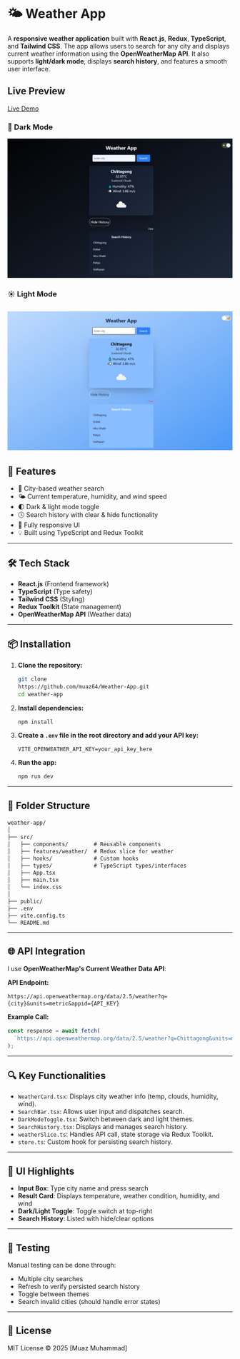 # 🌤️ Weather App

A **responsive weather application** built with **React.js**, **Redux**, **TypeScript**, and **Tailwind CSS**. The app allows users to search for any city and displays current weather information using the **OpenWeatherMap API**. It also supports **light/dark mode**, displays **search history**, and features a smooth user interface.

## Live Preview
[Live Demo](https://my-demo-weather-app.netlify.app/)

### 🌙 Dark Mode

![Dark Mode](./src/assets/Darkmode.jpeg)

### ☀️ Light Mode

![Light Mode](./src/assets/lightmode.jpeg)
---

## 🚀 Features

* 🌆 City-based weather search
* 🌤️ Current temperature, humidity, and wind speed
* 🌓 Dark & light mode toggle
* 🕓 Search history with clear & hide functionality
* 📱 Fully responsive UI
* 💡 Built using TypeScript and Redux Toolkit

---

## 🛠️ Tech Stack

* **React.js** (Frontend framework)
* **TypeScript** (Type safety)
* **Tailwind CSS** (Styling)
* **Redux Toolkit** (State management)
* **OpenWeatherMap API** (Weather data)

---

## 📦 Installation

1. **Clone the repository:**

   ```bash
   git clone 
   https://github.com/muaz64/Weather-App.git
   cd weather-app
   ```

2. **Install dependencies:**

   ```bash
   npm install
   ```

3. **Create a `.env` file in the root directory and add your API key:**

   ```env
   VITE_OPENWEATHER_API_KEY=your_api_key_here
   ```

4. **Run the app:**

   ```bash
   npm run dev
   ```

---

## 🧠 Folder Structure

```
weather-app/
│
├── src/
│   ├── components/        # Reusable components
│   ├── features/weather/  # Redux slice for weather
│   ├── hooks/             # Custom hooks
│   ├── types/             # TypeScript types/interfaces
│   ├── App.tsx
│   ├── main.tsx
│   └── index.css
│
├── public/
├── .env
├── vite.config.ts
└── README.md
```

---

## 🌐 API Integration

I use **OpenWeatherMap's Current Weather Data API**:

**API Endpoint:**

```
https://api.openweathermap.org/data/2.5/weather?q={city}&units=metric&appid={API_KEY}
```

**Example Call:**

```ts
const response = await fetch(
  `https://api.openweathermap.org/data/2.5/weather?q=Chittagong&units=metric&appid=${API_KEY}`
);
```

---

## 🔍 Key Functionalities

* `WeatherCard.tsx`: Displays city weather info (temp, clouds, humidity, wind).
* `SearchBar.tsx`: Allows user input and dispatches search.
* `DarkModeToggle.tsx`: Switch between dark and light themes.
* `SearchHistory.tsx`: Displays and manages search history.
* `weatherSlice.ts`: Handles API call, state storage via Redux Toolkit.
* `store.ts`: Custom hook for persisting search history.

---

## 📸 UI Highlights

* **Input Box**: Type city name and press search
* **Result Card**: Displays temperature, weather condition, humidity, and wind
* **Dark/Light Toggle**: Toggle switch at top-right
* **Search History**: Listed with hide/clear options

---

## 🧪 Testing

Manual testing can be done through:

* Multiple city searches
* Refresh to verify persisted search history
* Toggle between themes
* Search invalid cities (should handle error states)

---

## 📄 License

MIT License © 2025 \[Muaz Muhammad]
